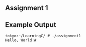 ## Assignment 1

## Example Output
```terminal_session
tokyo:~/LearningC/ # ./assignment1                                        
Hello, World!#
```
